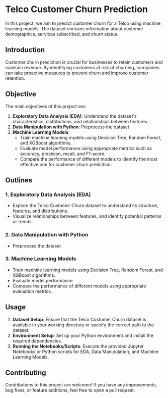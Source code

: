 # Telco Customer Churn Prediction

In this project, we aim to predict customer churn for a Telco using machine learning models.
The dataset contains information about customer demographics, services subscribed, and churn status.

## Introduction
Customer churn prediction is crucial for businesses to retain customers and maintain revenue. 
By identifying customers at risk of churning, companies can take proactive measures to prevent churn and improve customer retention.

## Objective

The main objectives of this project are:
1. **Exploratory Data Analysis (EDA)**: Understand the dataset's characteristics, distributions, and relationships between features.
2. **Data Manipulation with Python**: Preprocess the dataset
3. **Machine Learning Models**:
   - Train machine learning models using Decision Tree, Random Forest, and XGBoost algorithms.
   - Evaluate model performance using appropriate metrics such as accuracy, precision, recall, and F1-score.
   - Compare the performance of different models to identify the most effective one for customer churn prediction.

## Outlines
### 1. Exploratory Data Analysis (EDA)
   - Explore the Telco Customer Churn dataset to understand its structure, features, and distributions.
   - Visualize relationships between features, and identify potential patterns or trends.
### 2. Data Manipulation with Python
   - Preprocess the dataset
### 3. Machine Learning Models
   - Train machine learning models using Decision Tree, Random Forest, and XGBoost algorithms.
   - Evaluate model performance
   - Compare the performance of different models using appropriate evaluation metrics.

## Usage
1. **Dataset Setup**: Ensure that the Telco Customer Churn dataset is available in your working directory or specify the correct path to the dataset.
2. **Environment Setup**: Set up your Python environment and install the required dependencies.
3. **Running the Notebooks/Scripts**: Execute the provided Jupyter Notebooks or Python scripts for EDA, Data Manipulation, and Machine Learning Models.

## Contributing
Contributions to this project are welcome! 
If you have any improvements, bug fixes, or feature additions, feel free to open a pull request.
